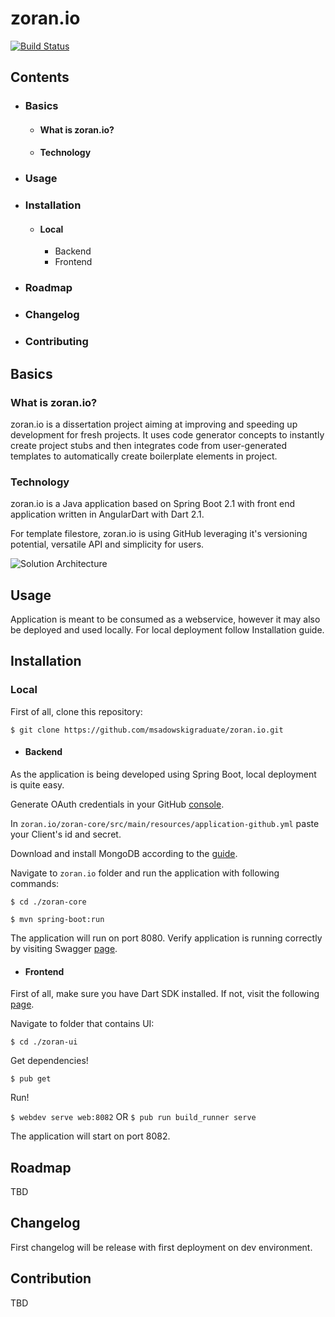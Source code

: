 # zoran.io

[![Build Status](https://travis-ci.com/msadowskigraduate/zoran.io.svg?branch=develop)](https://travis-ci.com/msadowskigraduate/zoran.io)

## Contents 
- ### Basics 
    - #### What is zoran.io?
    - #### Technology 
- ### Usage
- ### Installation 
    - #### Local 
        - Backend 
        - Frontend 
- ### Roadmap
- ### Changelog 
- ### Contributing 

## Basics 

### What is zoran.io?
zoran.io is a dissertation project aiming at improving and speeding up development for fresh projects. It uses code generator concepts to instantly create project stubs and then integrates code from user-generated templates to automatically create boilerplate elements in project.

### Technology
zoran.io is a Java application based on Spring Boot 2.1 with front end application written in AngularDart with Dart 2.1. 

For template filestore, zoran.io is using GitHub leveraging it's versioning potential, versatile API and simplicity for users.

![Solution Architecture](https://github.com/msadowskigraduate/zoran.io/tree/develop/zoran-docs/architecture.png)

## Usage 
Application is meant to be consumed as a webservice, however it may also be deployed and used locally. For local deployment follow Installation guide.

## Installation

### Local

First of all, clone this repository:

`$ git clone https://github.com/msadowskigraduate/zoran.io.git`

- #### Backend
As the application is being developed using Spring Boot, local deployment is quite easy. 

Generate OAuth credentials in your GitHub [console](https://developer.github.com/apps/building-oauth-apps/authorizing-oauth-apps/). 

In `zoran.io/zoran-core/src/main/resources/application-github.yml` paste your Client's id and secret.

Download and install MongoDB according to the [guide](https://docs.mongodb.com/manual/installation/).

Navigate to `zoran.io` folder and run the application with following commands:

`$ cd ./zoran-core`

`$ mvn spring-boot:run`

The application will run on port 8080. Verify application is running correctly by visiting Swagger [page](http://localhost:8080).

- #### Frontend 
First of all, make sure you have Dart SDK installed. If not, visit the following [page](https://webdev.dartlang.org/tools/sdk#install).

Navigate to folder that contains UI:

`$ cd ./zoran-ui`

Get dependencies!

`$ pub get`

Run!

`$ webdev serve web:8082` OR `$ pub run build_runner serve`

The application will start on port 8082.

## Roadmap

TBD

## Changelog

First changelog will be release with first deployment on dev environment.

## Contribution

TBD